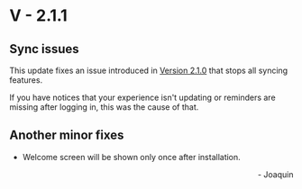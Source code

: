 # V - 2.1.1

## Sync issues

This update fixes an issue introduced in [Version 2.1.0](./v2.1.0.md) that stops all syncing features.

If you have notices that your experience isn't updating or reminders are missing after logging in, this was the cause of that.

## Another minor fixes
- Welcome screen will be shown only once after installation.

<div style="text-align: right">- Joaquin</div>
